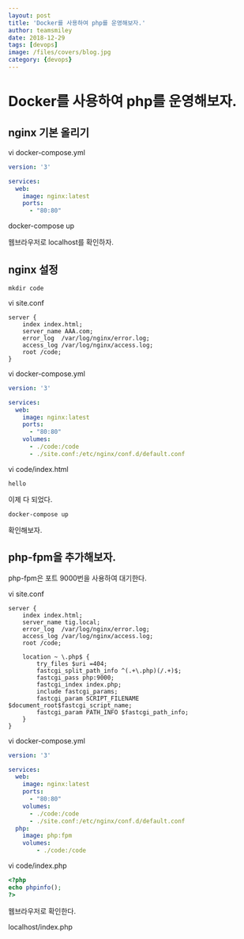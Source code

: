 ```yaml
---
layout: post
title: 'Docker를 사용하여 php를 운영해보자.' 
author: teamsmiley
date: 2018-12-29
tags: [devops]
image: /files/covers/blog.jpg
category: {devops}
---
```


# Docker를 사용하여 php를 운영해보자.

## nginx 기본 올리기 

vi docker-compose.yml
```yml
version: '3'

services:
  web:
    image: nginx:latest
    ports:
      - "80:80"
```

docker-compose up 

웹브라우저로 localhost를 확인하자.

## nginx 설정 
```
mkdir code
```

vi site.conf
```
server {
    index index.html;
    server_name AAA.com;
    error_log  /var/log/nginx/error.log;
    access_log /var/log/nginx/access.log;
    root /code;
}
```

vi docker-compose.yml
```yml
version: '3'

services:
  web:
    image: nginx:latest
    ports:
      - "80:80"
    volumes:
      - ./code:/code
      - ./site.conf:/etc/nginx/conf.d/default.conf
```

vi code/index.html
```
hello
```
이제 다 되었다.
```
docker-compose up 
```

확인해보자.

## php-fpm을 추가해보자. 

php-fpm은 포트 9000번을 사용하여 대기한다. 

vi site.conf
```
server {
    index index.html;
    server_name tig.local;
    error_log  /var/log/nginx/error.log;
    access_log /var/log/nginx/access.log;
    root /code;
    
    location ~ \.php$ {
        try_files $uri =404;
        fastcgi_split_path_info ^(.+\.php)(/.+)$;
        fastcgi_pass php:9000; 
        fastcgi_index index.php;
        include fastcgi_params;
        fastcgi_param SCRIPT_FILENAME $document_root$fastcgi_script_name;
        fastcgi_param PATH_INFO $fastcgi_path_info;
    }
}
```

vi docker-compose.yml
```yml
version: '3'

services:
  web:
    image: nginx:latest
    ports:
      - "80:80"
    volumes:
      - ./code:/code
      - ./site.conf:/etc/nginx/conf.d/default.conf
  php:
    image: php:fpm
    volumes:
        - ./code:/code
```

vi code/index.php
```php
<?php
echo phpinfo();
?>
```

웹브라우저로 확인한다. 

localhost/index.php




